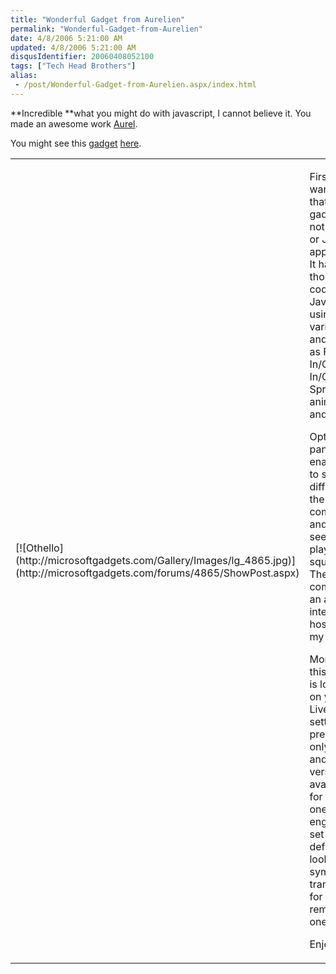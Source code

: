 ```yaml
---
title: "Wonderful Gadget from Aurelien"
permalink: "Wonderful-Gadget-from-Aurelien"
date: 4/8/2006 5:21:00 AM
updated: 4/8/2006 5:21:00 AM
disqusIdentifier: 20060408052100
tags: ["Tech Head Brothers"]
alias:
 - /post/Wonderful-Gadget-from-Aurelien.aspx/index.html
---
```




**Incredible **what you might do with javascript, I cannot 
believe it. You made an awesome work [Aurel](http://blogs.developpeur.org/aurelien/default.aspx).
<!-- more -->

You might see this [gadget](http://microsoftgadgets.com/Gallery/) [here](http://microsoftgadgets.com/forums/4865/ShowPost.aspx).

<table cellspacing="10" border="0" cellpading="1">
  <tbody>
  <tr>
    <td>[![Othello](http://microsoftgadgets.com/Gallery/Images/lg_4865.jpg)](http://microsoftgadgets.com/forums/4865/ShowPost.aspx)</td>
    <td>
      

First of all, I want to say that this gadget is not a Flash or Java 
      applet one. It has been thoroughly coded with Javascript using various 
      tips and tricks as Fade In/Out, Clip In/Out, Sprites animation and so 
      on.  

Option pannel will enable you to set the difficulty of the 
      computer and also see the playable squares. The computer is an artificial 
      intelligence hosted on my server.  

Moreover, this gadget is 
      localized on your Live.com settings. At present, only french and english 
      versions are available, for other ones, english is set by default. I'm 
      looking for sympathetic translators for the remaining ones.  

Enjoy 
      !  

</td></tr></tbody></table>
